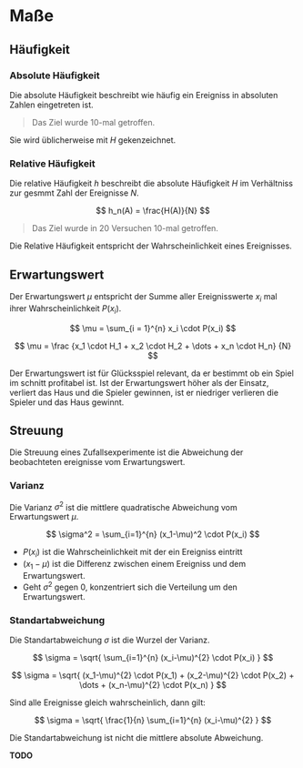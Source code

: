 # Maße

## Häufigkeit

### Absolute Häufigkeit

Die absolute Häufigkeit beschreibt wie häufig ein Ereigniss in absoluten Zahlen eingetreten ist.

> Das Ziel wurde 10-mal getroffen.

Sie wird üblicherweise mit $H$ gekenzeichnet.

### Relative Häufigkeit

Die relative Häufigkeit $h$ beschreibt die absolute Häufigkeit $H$ im Verhältniss zur gesmmt Zahl der Ereignisse $N$.

$$
h_n(A) = \frac{H(A)}{N}
$$

> Das Ziel wurde in 20 Versuchen 10-mal getroffen.

Die Relative Häufigkeit entspricht der Wahrscheinlichkeit eines Ereignisses.

## Erwartungswert

Der Erwartungswert $\mu$ entspricht der Summe aller Ereignisswerte $x_i$ mal ihrer Wahrscheinlichkeit $P(x_i)$.

$$
\mu = \sum_{i = 1}^{n} x_i \cdot P(x_i)
$$

$$
\mu = \frac
{x_1 \cdot H_1 + x_2 \cdot H_2 + \dots + x_n \cdot H_n}
{N}
$$

Der Erwartungswert ist für Glücksspiel relevant, da er bestimmt ob ein Spiel im schnitt profitabel ist. Ist der Erwartungswert höher als der Einsatz, verliert das Haus und die Spieler gewinnen, ist er niedriger verlieren die Spieler und das Haus gewinnt.

## Streuung

Die Streuung eines Zufallsexperimente ist die Abweichung der beobachteten ereignisse vom Erwartungswert.

### Varianz

Die Varianz $\sigma^2$ ist die mittlere quadratische Abweichung vom Erwartungswert $\mu$.

$$
\sigma^2 = \sum_{i=1}^{n} (x_1-\mu)^2 \cdot P(x_i)
$$

- $P(x_i)$ ist die Wahrscheinlichkeit mit der ein Ereigniss eintritt
- $(x_1-\mu)$ ist die Differenz zwischen einem Ereigniss und dem Erwartungswert.
- Geht $\sigma^2$ gegen $0$, konzentriert sich die Verteilung um den Erwartungswert.

### Standartabweichung

Die Standartabweichung $\sigma$ ist die Wurzel der Varianz.

$$
\sigma = \sqrt{
    \sum_{i=1}^{n} (x_i-\mu)^{2} \cdot P(x_i)
}
$$

$$
\sigma = \sqrt{
    (x_1-\mu)^{2} \cdot P(x_1) + (x_2-\mu)^{2} \cdot P(x_2) + \dots + (x_n-\mu)^{2} \cdot P(x_n)
}
$$

Sind alle Ereignisse gleich wahrscheinlich, dann gilt:

$$
\sigma = \sqrt{
    \frac{1}{n}
    \sum_{i=1}^{n} (x_i-\mu)^{2}
}
$$

Die Standartabweichung ist nicht die mittlere absolute Abweichung.

**TODO**